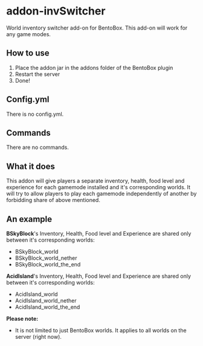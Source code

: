 # addon-invSwitcher
World inventory switcher add-on for BentoBox. This add-on will work for any game modes.

## How to use

1. Place the addon jar in the addons folder of the BentoBox plugin
2. Restart the server
3. Done!

## Config.yml

There is no config.yml.

## Commands

There are no commands.

## What it does
This addon will give players a separate inventory, health, food level and experience for each gamemode installed and it's corresponding worlds. It will try to allow players to play each gamemode independently of another by forbidding share of above mentioned.

## An example
**BSkyBlock**'s Inventory, Health, Food level and Experience are shared only between it's corresponding worlds:
- BSkyBlock_world
- BSkyBlock_world_nether
- BSkyBlock_world_the_end

**AcidIsland**'s Inventory, Health, Food level and Experience are shared only between it's corresponding worlds:
- AcidIsland_world
- AcidIsland_world_nether
- AcidIsland_world_the_end

**Please note:**
- It is not limited to just BentoBox worlds. It applies to all worlds on the server (right now).
